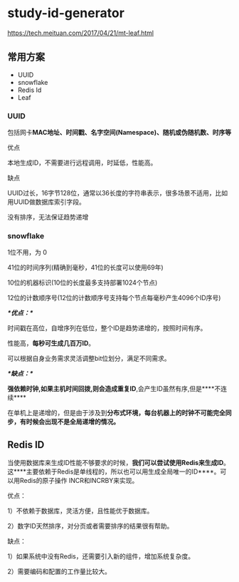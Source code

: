 # study-id-generator #



https://tech.meituan.com/2017/04/21/mt-leaf.html



## 常用方案 ##

- UUID
- snowflake
- Redis Id
- Leaf



### UUID ###

包括网卡**MAC地址、时间戳、名字空间(Namespace)、随机或伪随机数、时序等**

优点

本地生成ID，不需要进行远程调用，时延低，性能高。

缺点

UUID过长，16字节128位，通常以36长度的字符串表示，很多场景不适用，比如用UUID做数据库索引字段。

没有排序，无法保证趋势递增



### snowflake ###

1位不用，为 0

41位的时间序列(精确到毫秒，41位的长度可以使用69年)

10位的机器标识(10位的长度最多支持部署1024个节点)

12位的计数顺序号(12位的计数顺序号支持每个节点每毫秒产生4096个ID序号)

***\*优点：\****

时间戳在高位，自增序列在低位，整个ID是趋势递增的，按照时间有序。

性能高，**每秒可生成几百万ID**。

可以根据自身业务需求灵活调整bit位划分，满足不同需求。

 

***\*缺点：\****

**强依赖时钟,如果主机时间回拨,则会造成重复ID**,会产生ID虽然有序,但是***\*不连续\****

在单机上是递增的，但是由于涉及到**分布式环境，每台机器上的时钟不可能完全同步，有时候会出现不是全局递增的情况。**



## Redis ID ##



当使用数据库来生成ID性能不够要求的时候，**我们可以尝试使用Redis来生成ID**。这***\*主要依赖于Redis是单线程的，所以也可以用生成全局唯一的ID\****。可以用Redis的原子操作 INCR和INCRBY来实现。

优点：

1）不依赖于数据库，灵活方便，且性能优于数据库。

2）数字ID天然排序，对分页或者需要排序的结果很有帮助。

 

缺点：

1）如果系统中没有Redis，还需要引入新的组件，增加系统复杂度。

2）需要编码和配置的工作量比较大。